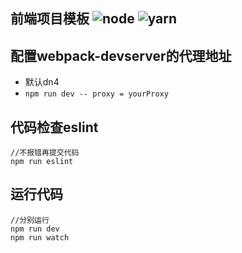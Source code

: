 ## 前端项目模板 ![node](https://img.shields.io/badge/node-require-yellow.svg) ![yarn](https://img.shields.io/badge/yarn-require-yellow.svg)

## 配置webpack-devserver的代理地址
- 默认dn4
- `npm run dev -- proxy = yourProxy`

## 代码检查eslint
```
//不报错再提交代码
npm run eslint
```

## 运行代码
```
//分别运行
npm run dev
npm run watch
```